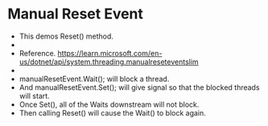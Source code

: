 

# Manual Reset Event

- This demos Reset() method.
- 
- Reference. https://learn.microsoft.com/en-us/dotnet/api/system.threading.manualreseteventslim
- 
- manualResetEvent.Wait(); will block a thread.
- And manualResetEvent.Set(); will give signal so that the blocked threads will start. 
- Once Set(), all of the Waits downstream will not block.
- Then calling Reset() will cause the Wait() to block again.
